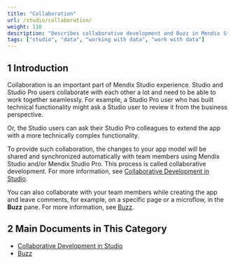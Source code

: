 ```yaml
---
title: "Collaboration"
url: /studio/collaboration/
weight: 110
description: "Describes collaborative development and Buzz in Mendix Studio."
tags: ["studio", "data", "working with data", "work with data"]
---
```


## 1 Introduction 

Collaboration is an important part of Mendix Studio experience. Studio and Studio Pro users collaborate with each other a lot and need to be able to work together seamlessly. For example, a Studio Pro user who has built technical functionality might ask a Studio user to review it from the business perspective.

Or, the Studio users can ask their Studio Pro colleagues to extend the app with a more technically complex functionality. 

To provide such collaboration, the changes to your app model will be shared and synchronized automatically with team members using Mendix Studio and/or Mendix Studio Pro. This process is called collaborative development. For more information, see [Collaborative Development in Studio](/studio/collaborative-development/).

You can also collaborate with your team members while creating the app and leave comments, for example, on a specific page or a microflow, in the **Buzz** pane. For more information, see [Buzz](/studio/collaboration-buzz/).  

## 2 Main Documents in This Category

* [Collaborative Development in Studio](/studio/collaborative-development/)
* [Buzz](/studio/collaboration-buzz/)